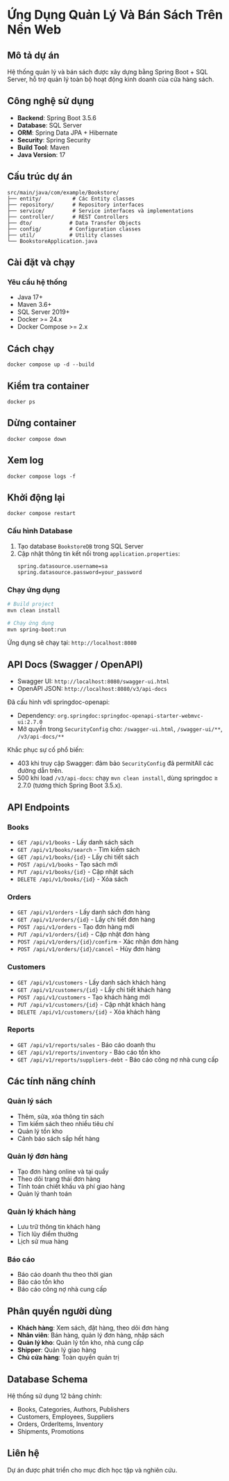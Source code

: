 # Ứng Dụng Quản Lý Và Bán Sách Trên Nền Web

## Mô tả dự án

Hệ thống quản lý và bán sách được xây dựng bằng Spring Boot + SQL Server, hỗ trợ quản lý toàn bộ hoạt động kinh doanh của cửa hàng sách.

## Công nghệ sử dụng

- **Backend**: Spring Boot 3.5.6
- **Database**: SQL Server
- **ORM**: Spring Data JPA + Hibernate
- **Security**: Spring Security
- **Build Tool**: Maven
- **Java Version**: 17

## Cấu trúc dự án

```
src/main/java/com/example/Bookstore/
├── entity/          # Các Entity classes
├── repository/      # Repository interfaces
├── service/         # Service interfaces và implementations
├── controller/      # REST Controllers
├── dto/            # Data Transfer Objects
├── config/         # Configuration classes
├── util/           # Utility classes
└── BookstoreApplication.java
```

## Cài đặt và chạy

### Yêu cầu hệ thống

- Java 17+
- Maven 3.6+
- SQL Server 2019+
- Docker >= 24.x
- Docker Compose >= 2.x

## Cách chạy

```
docker compose up -d --build
```

## Kiểm tra container

```
docker ps
```

## Dừng container

```
docker compose down
```

## Xem log

```
docker compose logs -f
```

## Khởi động lại

```
docker compose restart
```

### Cấu hình Database

1. Tạo database `BookstoreDB` trong SQL Server
2. Cập nhật thông tin kết nối trong `application.properties`:
   ```properties
   spring.datasource.username=sa
   spring.datasource.password=your_password
   ```

### Chạy ứng dụng

```bash
# Build project
mvn clean install

# Chạy ứng dụng
mvn spring-boot:run
```

Ứng dụng sẽ chạy tại: `http://localhost:8080`

## API Docs (Swagger / OpenAPI)

- Swagger UI: `http://localhost:8080/swagger-ui.html`
- OpenAPI JSON: `http://localhost:8080/v3/api-docs`

Đã cấu hình với springdoc-openapi:

- Dependency: `org.springdoc:springdoc-openapi-starter-webmvc-ui:2.7.0`
- Mở quyền trong `SecurityConfig` cho: `/swagger-ui.html`, `/swagger-ui/**`, `/v3/api-docs/**`

Khắc phục sự cố phổ biến:

- 403 khi truy cập Swagger: đảm bảo `SecurityConfig` đã permitAll các đường dẫn trên.
- 500 khi load `/v3/api-docs`: chạy `mvn clean install`, dùng springdoc ≥ 2.7.0 (tương thích Spring Boot 3.5.x).

## API Endpoints

### Books

- `GET /api/v1/books` - Lấy danh sách sách
- `GET /api/v1/books/search` - Tìm kiếm sách
- `GET /api/v1/books/{id}` - Lấy chi tiết sách
- `POST /api/v1/books` - Tạo sách mới
- `PUT /api/v1/books/{id}` - Cập nhật sách
- `DELETE /api/v1/books/{id}` - Xóa sách

### Orders

- `GET /api/v1/orders` - Lấy danh sách đơn hàng
- `GET /api/v1/orders/{id}` - Lấy chi tiết đơn hàng
- `POST /api/v1/orders` - Tạo đơn hàng mới
- `PUT /api/v1/orders/{id}` - Cập nhật đơn hàng
- `POST /api/v1/orders/{id}/confirm` - Xác nhận đơn hàng
- `POST /api/v1/orders/{id}/cancel` - Hủy đơn hàng

### Customers

- `GET /api/v1/customers` - Lấy danh sách khách hàng
- `GET /api/v1/customers/{id}` - Lấy chi tiết khách hàng
- `POST /api/v1/customers` - Tạo khách hàng mới
- `PUT /api/v1/customers/{id}` - Cập nhật khách hàng
- `DELETE /api/v1/customers/{id}` - Xóa khách hàng

### Reports

- `GET /api/v1/reports/sales` - Báo cáo doanh thu
- `GET /api/v1/reports/inventory` - Báo cáo tồn kho
- `GET /api/v1/reports/suppliers-debt` - Báo cáo công nợ nhà cung cấp

## Các tính năng chính

### Quản lý sách

- Thêm, sửa, xóa thông tin sách
- Tìm kiếm sách theo nhiều tiêu chí
- Quản lý tồn kho
- Cảnh báo sách sắp hết hàng

### Quản lý đơn hàng

- Tạo đơn hàng online và tại quầy
- Theo dõi trạng thái đơn hàng
- Tính toán chiết khấu và phí giao hàng
- Quản lý thanh toán

### Quản lý khách hàng

- Lưu trữ thông tin khách hàng
- Tích lũy điểm thưởng
- Lịch sử mua hàng

### Báo cáo

- Báo cáo doanh thu theo thời gian
- Báo cáo tồn kho
- Báo cáo công nợ nhà cung cấp

## Phân quyền người dùng

- **Khách hàng**: Xem sách, đặt hàng, theo dõi đơn hàng
- **Nhân viên**: Bán hàng, quản lý đơn hàng, nhập sách
- **Quản lý kho**: Quản lý tồn kho, nhà cung cấp
- **Shipper**: Quản lý giao hàng
- **Chủ cửa hàng**: Toàn quyền quản trị

## Database Schema

Hệ thống sử dụng 12 bảng chính:

- Books, Categories, Authors, Publishers
- Customers, Employees, Suppliers
- Orders, OrderItems, Inventory
- Shipments, Promotions

## Liên hệ

Dự án được phát triển cho mục đích học tập và nghiên cứu.
